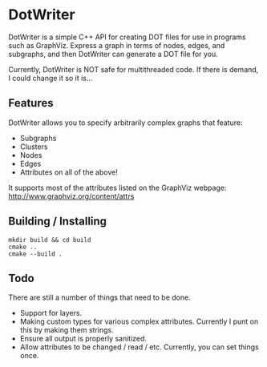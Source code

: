 DotWriter
=========
DotWriter is a simple C++ API for creating DOT files for use in programs such as GraphViz. Express a graph in terms of nodes, edges, and subgraphs, and then DotWriter can generate a DOT file for you.

Currently, DotWriter is NOT safe for multithreaded code. If there is demand, I could change it so it is...

Features
--------
DotWriter allows you to specify arbitrarily complex graphs that feature:

* Subgraphs
* Clusters
* Nodes
* Edges
* Attributes on all of the above!

It supports most of the attributes listed on the GraphViz webpage:
http://www.graphviz.org/content/attrs

Building / Installing
---------------------
```
mkdir build && cd build
cmake ..
cmake --build .
```

Todo
----
There are still a number of things that need to be done.
* Support for layers.
* Making custom types for various complex attributes. Currently I punt on this by making them strings.
* Ensure all output is properly sanitized.
* Allow attributes to be changed / read / etc. Currently, you can set things once.
